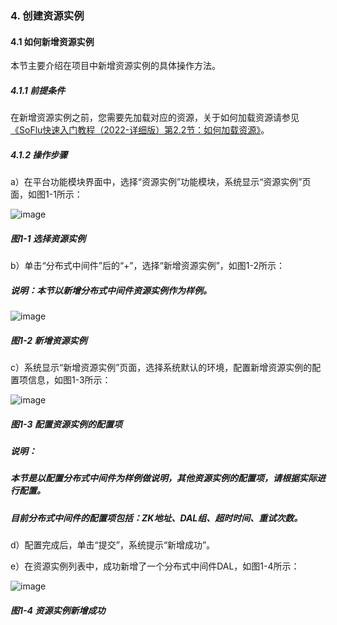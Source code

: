 ### 4. 创建资源实例

#### 4.1 如何新增资源实例

本节主要介绍在项目中新增资源实例的具体操作方法。

##### 4.1.1 前提条件

在新增资源实例之前，您需要先加载对应的资源，关于如何加载资源请参见[《SoFlu快速入门教程（2022-详细版）第2.2节：如何加载资源》](https://github.com/feisuanyz/SoFlu-adp/blob/main/SoFlu%EF%BC%88%E5%90%8E%E7%AB%AF%EF%BC%89%E5%85%A8%E8%87%AA%E5%8A%A8%E5%BC%80%E5%8F%91%E5%B9%B3%E5%8F%B0%E6%95%99%E7%A8%8B/SoFlu%EF%BC%88%E5%90%8E%E7%AB%AF%EF%BC%89%E5%BF%AB%E9%80%9F%E5%85%A5%E9%97%A8%E6%95%99%E7%A8%8B/SoFlu%E5%BF%AB%E9%80%9F%E5%85%A5%E9%97%A8%E6%95%99%E7%A8%8B%EF%BC%882022-%E8%AF%A6%E7%BB%86%E7%89%88%EF%BC%89/2.%20%E5%88%9B%E5%BB%BA%E9%A1%B9%E7%9B%AE/2.%20%E5%A6%82%E4%BD%95%E5%8A%A0%E8%BD%BD%E8%B5%84%E6%BA%90.md)。

##### 4.1.2 操作步骤

a）在平台功能模块界面中，选择“资源实例”功能模块，系统显示“资源实例”页面，如图1-1所示：

![image](https://user-images.githubusercontent.com/79617492/174050887-99afc532-e1c6-433e-b54b-513cb36e5fe9.png)

##### 图1-1 选择资源实例

b）单击“分布式中间件”后的“+”，选择“新增资源实例”，如图1-2所示：

##### 说明：本节以新增分布式中间件资源实例作为样例。

![image](https://user-images.githubusercontent.com/79617492/174050905-46fefcf3-2ea5-40a9-8c03-fa867e1bcede.png)

##### 图1-2 新增资源实例

c）系统显示“新增资源实例”页面，选择系统默认的环境，配置新增资源实例的配置项信息，如图1-3所示：

![image](https://user-images.githubusercontent.com/79617492/174050932-9de33d11-93d1-4f48-81d8-5af7743a600d.png)

##### 图1-3 配置资源实例的配置项

##### 说明：

##### 本节是以配置分布式中间件为样例做说明，其他资源实例的配置项，请根据实际进行配置。

##### 目前分布式中间件的配置项包括：ZK地址、DAL组、超时时间、重试次数。

d）配置完成后，单击“提交”，系统提示“新增成功”。

e）在资源实例列表中，成功新增了一个分布式中间件DAL，如图1-4所示：

![image](https://user-images.githubusercontent.com/79617492/174050946-bf40ab55-da5e-4558-89f5-923469bba0c5.png)

##### 图1-4 资源实例新增成功
